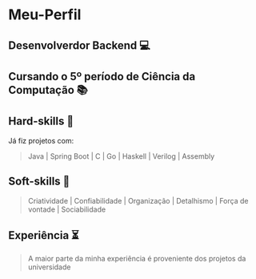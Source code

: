 # Meu-Perfil

## Desenvolverdor Backend 💻
## Cursando o 5º período de Ciência da Computação 📚

## Hard-skills 🎯

Já fiz projetos com:
> Java |
> Spring Boot |
> C |
> Go |
> Haskell |
> Verilog |
> Assembly 

## Soft-skills 🎨
> Criatividade |
> Confiabilidade |
> Organização |
> Detalhismo |
> Força de vontade |
> Sociabilidade 

## Experiência ⏳

> A maior parte da minha experiência é proveniente dos projetos da universidade

